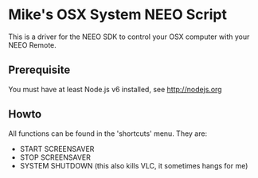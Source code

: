 # Mike's OSX System NEEO Script
This is a driver for the NEEO SDK to control your OSX computer with your NEEO Remote.

## Prerequisite
 You must have at least Node.js v6 installed, see http://nodejs.org
 
## Howto
All functions can be found in the 'shortcuts' menu. They are:
* START SCREENSAVER
* STOP SCREENSAVER
* SYSTEM SHUTDOWN (this also kills VLC, it sometimes hangs for me)